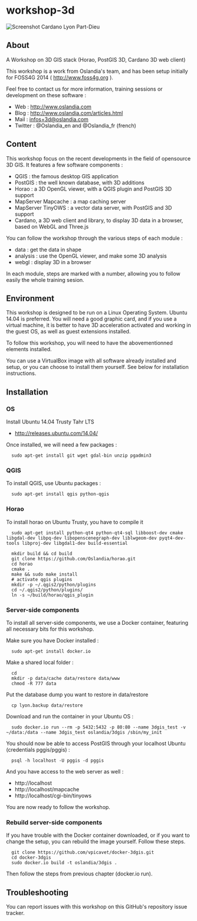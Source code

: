 workshop-3d
===========

![Screenshot Cardano Lyon Part-Dieu](https://raw.githubusercontent.com/vpicavet/workshop-3d/master/lyonpartdieu.jpg)

About
-----

A Workshop on 3D GIS stack (Horao, PostGIS 3D, Cardano 3D web client)

This workshop is a work from Oslandia's team, and has been setup initially for FOSS4G 2014 ( http://www.foss4g.org ).

Feel free to contact us for more information, training sessions or development on these software :
* Web :   http://www.oslandia.com
* Blog :  http://www.oslandia.com/articles.html
* Mail :  infos+3d@oslandia.com
* Twitter : @Oslandia_en and @Oslandia_fr (french)

Content
-------

This workshop focus on the recent developments in the field of opensource 3D GIS.
It features a few software components :
* QGIS  : the famous desktop GIS application
* PostGIS : the well known database, with 3D additions
* Horao : a 3D OpenGL viewer, with a QGIS plugin and PostGIS 3D support
* MapServer Mapcache : a map caching server
* MapServer TinyOWS : a vector data server, with PostGIS and 3D support
* Cardano, a 3D web client and library, to display 3D data in a browser, based on WebGL and Three.js

You can follow the workshop through the various steps of each module :
* data : get the data in shape
* analysis : use the OpenGL viewer, and make some 3D analysis
* webgl : display 3D in a browser

In each module, steps are marked with a number, allowing you to follow easily the whole training sesion.

Environment
-----------

This workshop is designed to be run on a Linux Operating System. Ubuntu 14.04 is preferred.
You will need a good graphic card, and if you use a virtual machine, it is better to have 3D acceleration activated and working in the guest OS, as well as guest extensions installed.

To follow this workshop, you will need to have the abovementionned elements installed.

You can use a VirtualBox image with all software already installed and setup, or you can choose to install them yourself. See below for installation instructions.


Installation
------------

### OS ###

Install Ubuntu 14.04 Trusty Tahr LTS

* http://releases.ubuntu.com/14.04/

Once installed, we will need a few packages :

```
  sudo apt-get install git wget gdal-bin unzip pgadmin3
```


### QGIS ###

To install QGIS, use Ubuntu packages :

```
  sudo apt-get install qgis python-qgis
```


### Horao ###

To install horao on Ubuntu Trusty, you have to compile it

```
  sudo apt-get install python-qt4 python-qt4-sql libboost-dev cmake libgdal-dev libpq-dev libopenscenegraph-dev liblwgeom-dev pyqt4-dev-tools libproj-dev libgdal1-dev build-essential

  mkdir build && cd build
  git clone https://github.com/Oslandia/horao.git
  cd horao
  cmake .
  make && sudo make install
  # activate qgis plugins
  mkdir -p ~/.qgis2/python/plugins
  cd ~/.qgis2/python/plugins/
  ln -s ~/build/horao/qgis_plugin
```

### Server-side components ###

To install all server-side components, we use a Docker container, featuring all necessary bits for this workshop.

Make sure you have Docker installed :

```
  sudo apt-get install docker.io
```

Make a shared local folder :

```
  cd
  mkdir -p data/cache data/restore data/www
  chmod -R 777 data
```

Put the database dump you want to restore in data/restore

```
  cp lyon.backup data/restore
```

Download and run the container in your Ubuntu OS :

```
  sudo docker.io run --rm -p 5432:5432 -p 80:80 --name 3dgis_test -v ~/data:/data --name 3dgis_test oslandia/3dgis /sbin/my_init
```

You should now be able to access PostGIS through your localhost Ubuntu (credentials pggis/pggis) :

```
  psql -h localhost -U pggis -d pggis
```

And you have access to the web server as well :

* http://localhost
* http://localhost/mapcache
* http://localhost/cgi-bin/tinyows

You are now ready to follow the workshop.

### Rebuild server-side components ###

If you have trouble with the Docker container downloaded, or if you want to change the setup, you can rebuild the image yourself. Follow these steps.

```
  git clone https://github.com/vpicavet/docker-3dgis.git
  cd docker-3dgis
  sudo docker.io build -t oslandia/3dgis .
```

Then follow the steps from previous chapter (docker.io run).

Troubleshooting
---------------

You can report issues with this workshop on this GitHub's repository issue tracker.

